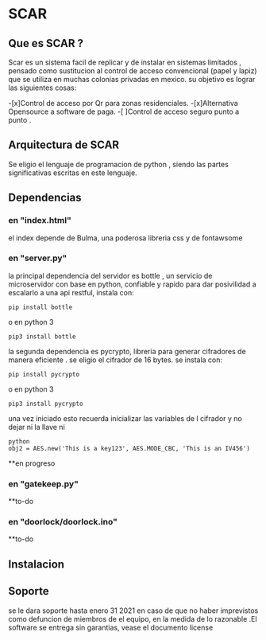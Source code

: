 
# SCAR

## Que es SCAR ?
Scar es un sistema facil de replicar y de instalar en sistemas limitados , pensado como sustitucion al control de acceso convencional (papel y lapiz) que se utiliza en muchas colonias privadas en mexico. su objetivo es lograr las siguientes cosas:

-[x]Control de acceso por Qr para zonas residenciales.
-[x]Alternativa Opensource a software de paga.
-[ ]Control de acceso seguro punto a punto .

## Arquitectura de SCAR
Se eligio el lenguaje de programacion de python , siendo las partes significativas escritas en este lenguaje.


## Dependencias
### en "index.html"
el index depende de Bulma, una poderosa libreria css y de fontawsome
### en "server.py"
la principal dependencia del servidor es bottle , un servicio de microservidor con base en python, confiable y rapido para dar posivilidad a escalarlo a una api restful, instala con:

    pip install bottle

o en python 3
 
    pip3 install bottle

la segunda dependencia es pycrypto, libreria para generar cifradores de manera eficiente . se eligio el cifrador de 16 bytes. se instala con:

    pip install pycrypto

o en python 3
    
    pip3 install pycrypto


una vez iniciado esto recuerda inicializar las variables de l cifrador y no dejar ni la llave ni 

    python
    obj2 = AES.new('This is a key123', AES.MODE_CBC, 'This is an IV456')

**en progreso

### en "gatekeep.py" 
**to-do
### en "doorlock/doorlock.ino"
**to-do
## Instalacion 


## Soporte
se le dara soporte hasta enero 31 2021 en caso de que no haber imprevistos como defuncion de miembros de el equipo, en la medida de lo razonable .El software se entrega sin garantias, vease el documento license

